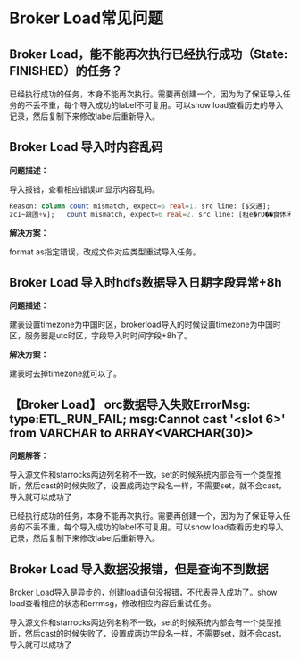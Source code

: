 # Broker Load常见问题

## Broker Load，能不能再次执行已经执行成功（State: FINISHED）的任务？

已经执行成功的任务，本身不能再次执行。需要再创建一个，因为为了保证导入任务的不丢不重，每个导入成功的label不可复用。可以show load查看历史的导入记录，然后复制下来修改label后重新导入。

## Broker Load 导入时内容乱码

**问题描述：**

导入报错，查看相应错误url显示内容乱码。

```SQL
Reason: column count mismatch, expect=6 real=1. src line: [$交通];
zcI~跟团+v];   count mismatch, expect=6 real=2. src line: [租e�rD��食休闲娱乐
```

**解决方案：**

format as指定错误，改成文件对应类型重试导入任务。

## Broker Load 导入时hdfs数据导入日期字段异常+8h

**问题描述：**

建表设置timezone为中国时区，brokerload导入的时候设置timezone为中国时区，服务器是utc时区，字段导入时时间字段+8h了。

**解决方案：**

建表时去掉timezone就可以了。

## 【Broker Load】 orc数据导入失败ErrorMsg: type:ETL_RUN_FAIL; msg:Cannot cast '<slot 6>' from VARCHAR to ARRAY<VARCHAR(30)>

**问题解答：**

导入源文件和starrocks两边列名称不一致，set的时候系统内部会有一个类型推断，然后cast的时候失败了，设置成两边字段名一样，不需要set，就不会cast，导入就可以成功了

已经执行成功的任务，本身不能再次执行。需要再创建一个，因为为了保证导入任务的不丢不重，每个导入成功的label不可复用。可以show load查看历史的导入记录，然后复制下来修改label后重新导入。

## Broker Load 导入数据没报错，但是查询不到数据

Broker Load导入是异步的，创建load语句没报错，不代表导入成功了。show load查看相应的状态和errmsg，修改相应内容后重试任务。

导入源文件和starrocks两边列名称不一致，set的时候系统内部会有一个类型推断，然后cast的时候失败了，设置成两边字段名一样，不需要set，就不会cast，导入就可以成功了
